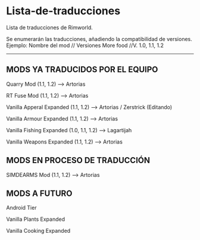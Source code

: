 # Lista-de-traducciones
Lista de traducciones de Rimworld.

Se enumerarán las traducciones, añadiendo la compatibilidad de versiones.
Ejemplo: 
Nombre del mod // Versiones
More food      //V. 1.0, 1.1, 1.2

------------------------------------------------------------------------
## MODS YA TRADUCIDOS POR EL EQUIPO

Quarry Mod                (1.1, 1.2) --> Artorias

RT Fuse Mod               (1.1, 1.2) --> Artorias

Vanilla Apperal Expanded  (1.1, 1.2) --> Artorias / Zerstrick (Editando)

Vanilla Armour Expanded   (1.1, 1.2) --> Artorias

Vanilla Fishing Expanded  (1.0, 1.1, 1.2) --> Lagartijah

Vanilla Weapons Expanded  (1.1, 1.2) --> Artorias

## MODS EN PROCESO DE TRADUCCIÓN

SIMDEARMS Mod             (1.1, 1.2) --> Artorias

## MODS A FUTURO

Android Tier

Vanilla Plants Expanded

Vanilla Cooking Expanded
